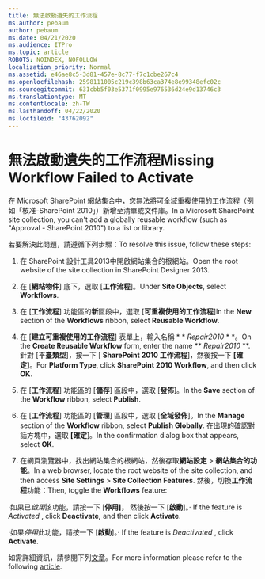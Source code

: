 ```yaml
---
title: 無法啟動遺失的工作流程
ms.author: pebaum
author: pebaum
ms.date: 04/21/2020
ms.audience: ITPro
ms.topic: article
ROBOTS: NOINDEX, NOFOLLOW
localization_priority: Normal
ms.assetid: e46ae8c5-3d81-457e-8c77-f7c1cbe267c4
ms.openlocfilehash: 2598111005c219c398b63ca374e8e99348efc02c
ms.sourcegitcommit: 631cbb5f03e5371f0995e976536d24e9d13746c3
ms.translationtype: MT
ms.contentlocale: zh-TW
ms.lasthandoff: 04/22/2020
ms.locfileid: "43762092"
---
```

# <a name="missing-workflow-failed-to-activate"></a><span data-ttu-id="6f980-102">無法啟動遺失的工作流程</span><span class="sxs-lookup"><span data-stu-id="6f980-102">Missing Workflow Failed to Activate</span></span>

<span data-ttu-id="6f980-103">在 Microsoft SharePoint 網站集合中，您無法將可全域重複使用的工作流程（例如「核准-SharePoint 2010」）新增至清單或文件庫。</span><span class="sxs-lookup"><span data-stu-id="6f980-103">In a Microsoft SharePoint site collection, you can't add a globally reusable workflow (such as "Approval - SharePoint 2010") to a list or library.</span></span>
  
<span data-ttu-id="6f980-104">若要解決此問題，請遵循下列步驟：</span><span class="sxs-lookup"><span data-stu-id="6f980-104">To resolve this issue, follow these steps:</span></span> 
  
1. <span data-ttu-id="6f980-105">在 SharePoint 設計工具2013中開啟網站集合的根網站。</span><span class="sxs-lookup"><span data-stu-id="6f980-105">Open the root website of the site collection in SharePoint Designer 2013.</span></span>
  
2. <span data-ttu-id="6f980-106">在 [**網站物件**] 底下，選取 [**工作流程**]。</span><span class="sxs-lookup"><span data-stu-id="6f980-106">Under **Site Objects**, select **Workflows**.</span></span> 
  
3. <span data-ttu-id="6f980-107">在 [**工作流程**] 功能區的**新**區段中，選取 [**可重複使用的工作流程**]</span><span class="sxs-lookup"><span data-stu-id="6f980-107">In the **New** section of the **Workflows** ribbon, select **Reusable Workflow**.</span></span> 
  
4. <span data-ttu-id="6f980-108">在 [**建立可重複使用的工作流程**] 表單上，輸入名稱 \* \* *Repair2010* \* \*。</span><span class="sxs-lookup"><span data-stu-id="6f980-108">On the **Create Reusable Workflow** form, enter the name \*\* *Repair2010* \*\*.</span></span> <span data-ttu-id="6f980-109">針對 [**平臺類型**]，按一下 [ **SharePoint 2010 工作流程**]，然後按一下 **[確定]**。</span><span class="sxs-lookup"><span data-stu-id="6f980-109">For **Platform Type**, click **SharePoint 2010 Workflow**, and then click **OK**.</span></span> 
  
1. <span data-ttu-id="6f980-110">在 [**工作流程**] 功能區的 [**儲存**] 區段中，選取 [**發佈**]。</span><span class="sxs-lookup"><span data-stu-id="6f980-110">In the **Save** section of the **Workflow** ribbon, select **Publish**.</span></span> 
  
2. <span data-ttu-id="6f980-111">在 [**工作流程**] 功能區的 [**管理**] 區段中，選取 [**全域發佈**]。</span><span class="sxs-lookup"><span data-stu-id="6f980-111">In the **Manage** section of the **Workflow** ribbon, select **Publish Globally**.</span></span> <span data-ttu-id="6f980-112">在出現的確認對話方塊中，選取 **[確定**]。</span><span class="sxs-lookup"><span data-stu-id="6f980-112">In the confirmation dialog box that appears, select **OK**.</span></span> 
  
3. <span data-ttu-id="6f980-113">在網頁瀏覽器中，找出網站集合的根網站，然後存取**網站設定** \> **網站集合的功能**。</span><span class="sxs-lookup"><span data-stu-id="6f980-113">In a web browser, locate the root website of the site collection, and then access **Site Settings** \> **Site Collection Features**.</span></span> <span data-ttu-id="6f980-114">然後，切換**工作流程**功能：</span><span class="sxs-lookup"><span data-stu-id="6f980-114">Then, toggle the **Workflows** feature:</span></span> 
  
<span data-ttu-id="6f980-115">·如果已*啟用*該功能，請按一下 [**停用]，** 然後按一下 [**啟動**]。</span><span class="sxs-lookup"><span data-stu-id="6f980-115">· If the feature is  *Activated*  , click **Deactivate,** and then click **Activate**.</span></span> 
  
<span data-ttu-id="6f980-116">·如果*停用*此功能，請按一下 [**啟動**]。</span><span class="sxs-lookup"><span data-stu-id="6f980-116">· If the feature is  *Deactivated*  , click **Activate**.</span></span> 
  
<span data-ttu-id="6f980-117">如需詳細資訊，請參閱下列[文章](https://go.microsoft.com/fwlink/?linkid=2047770&amp;clcid=0x409)。</span><span class="sxs-lookup"><span data-stu-id="6f980-117">For more information please refer to the following [article](https://go.microsoft.com/fwlink/?linkid=2047770&amp;clcid=0x409).</span></span>
  

